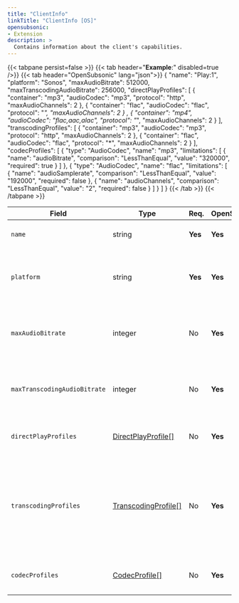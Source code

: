 ```yaml
---
title: "ClientInfo"
linkTitle: "ClientInfo [OS]"
opensubsonic:
- Extension
description: >
  Contains information about the client's capabilities.
---
```


{{< tabpane persist=false >}}
{{< tab header="**Example**:" disabled=true />}}
{{< tab header="OpenSubsonic" lang="json">}}
{
  "name": "Play:1",
  "platform": "Sonos",
  "maxAudioBitrate": 512000,
  "maxTranscodingAudioBitrate": 256000,
  "directPlayProfiles": [
  {
"container": "mp3",
"audioCodec": "mp3",
"protocol": "http",
"maxAudioChannels": 2
  },
  {
"container": "flac",
"audioCodec": "flac",
"protocol": "*",
"maxAudioChannels": 2
  }
  ,
  {
"container": "mp4",
"audioCodec": "flac,aac,alac",
"protocol": "*",
"maxAudioChannels": 2
  }
  ],
  "transcodingProfiles": [
  {
"container": "mp3",
"audioCodec": "mp3",
"protocol": "http",
"maxAudioChannels": 2
  },
  {
"container": "flac",
"audioCodec": "flac",
"protocol": "*",
"maxAudioChannels": 2
  }
  ],
  "codecProfiles": [
    {
      "type": "AudioCodec",
      "name": "mp3",
      "limitations": [
        { "name": "audioBitrate", "comparison": "LessThanEqual", "value": "320000", "required": true }
      ]
    },
    {
      "type": "AudioCodec",
      "name": "flac",
      "limitations": [
        { "name": "audioSamplerate", "comparison": "LessThanEqual", "value": "192000", "required": false },
        { "name": "audioChannels",  "comparison": "LessThanEqual", "value": "2",      "required": false }
      ]
    }
  ]
}
{{< /tab >}}
{{< /tabpane >}}

| Field | Type | Req. | OpenS. | Details |
| --- | --- | --- | --- | --- |
| `name` | string | **Yes** | **Yes** | The name of the client device. |
| `platform` | string | **Yes** | **Yes** | The platform of the client (e.g., Android, iOS). |
| `maxAudioBitrate` | integer | No | **Yes** | The maximum audio bitrate the client can handle. |
| `maxTranscodingAudioBitrate` | integer | No | **Yes** | The maximum audio bitrate for transcoded content. |
| `directPlayProfiles` | [DirectPlayProfile[]](../responses/directplayprofile) | No | **Yes** | A list of profiles for direct playback. |
| `transcodingProfiles` | [TranscodingProfile[]](../responses/transcodingprofile) | No | **Yes** | A list of profiles for transcoding. The server should evaluate these in the order they are listed, as a priority list. |
| `codecProfiles` | [CodecProfile[]](../responses/codecprofile) | No | **Yes** | A list of codec-specific profiles. |
